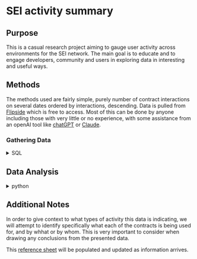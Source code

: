 # SEI activity summary


## Purpose

This is a casual research project aiming to gauge user activity across environments for the SEI network.
The main goal is to educate and to engage developers, community and users in exploring data in interesting and useful ways.


## Methods

The methods used are fairly simple, purely number of contract interactions on several dates ordered by interactions, descending.
Data is pulled from [Flipside](https://flipsidecrypto.xyz) which is free to access.
Most of this can be done by anyone including those with very little or no experience, with some assistance from an openAI tool like [chatGPT](https://chat.openai.com/chat) or [Claude](https://claude.ai).


### Gathering Data

<details>

<summary>SQL</summary>

This SQL query fetches data from both environments over several staggered dates to ensure a fair comparison:

1. **`relevant_dates` CTE:**
   - This Common Table Expression (CTE) defines a list of specific dates, representing every second Monday over the past three months.

2. **`evm_data` CTE:**
   - This CTE selects data from the `sei.core_evm.fact_transactions` table, focusing on transactions where the `to_address` (contract address) is not null. It filters records to include only those with a `block_timestamp` matching the dates listed in `relevant_dates`. The data is grouped by day and contract address, counting the number of interactions (`COUNT(*)`). The results are ordered by the number of interactions in descending order and limited to 1000 records for manageability.

3. **`cosmwasm_data` CTE:**
   - Similar to `evm_data`, this CTE selects data from the `sei.core.fact_msgs` table, using `tx_id` as the identifier for interactions (assuming it relates to contract interactions). It also filters by the specified dates, groups by day and `tx_id`, counts the interactions, and orders and limits the results similarly to `evm_data`.

4. **Final `SELECT` Statement:**
   - This statement combines the results from the `evm_data` and `cosmwasm_data` CTEs using `UNION ALL`, ensuring that all records from both environments are included. It selects the day, environment (either 'EVM' or 'CosmWasm'), contract address, and the number of interactions, ordering the combined results by day and interactions in ascending order.

5. **The final `ORDER BY` clause:**
   - Sorts the combined results by interactions in descending order `(DESC)`, followed by day in ascending order `(ASC)`.

</details>

## Data Analysis

<details>

<summary>python</summary>

The Python script does the following:

1. **Intake CSV Data:**
   - Reads from specified CSV using `pd.read_csv()`.

2. **Data Processing:**
   - Converts the 'DAY' column to a datetime format using `pd.to_datetime()` with error handling to coerce invalid entries to `NaT` (Not a Time).
   - Drops rows where the 'DAY' column could not be converted to datetime (those with `NaT` values).

3. **Plotting Functions:**
   - `plot_top_interacted(data, output_file)`: Creates a horizontal bar chart of the top 10 contracts by interactions, sorted in descending order.
   - `plot_interactions_by_environment(data, output_file)`: Creates a bar chart showing total interactions, by environment (EVM/CW).

4. **Generates Visual Charts:**
   - Uses plot data to generate visualized data and export as PNG files.

</details>


## Additional Notes

In order to give context to what types of activity this data is indicating, we will attempt to identify specifically what each of the contracts is being used for, and by whhat or by whom. 
This is very important to consider when drawing any conclusions from the presented data. 

This [reference sheet](https://github.com/cordt-sei/sei-env-activity/blob/main/labels.md) will be populated and updated as information arrives.
